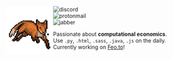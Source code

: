 <img src="fox.gif" width=25% align=left></img>

![discord](https://img.shields.io/badge/-sewer%232930-313131?style=flat-square&labelColor=313131&logo=discord&logoColor=white&color=313131)  
![protonmail](https://img.shields.io/badge/-ian.koide@protonmail.com-313131?style=flat-square&labelColor=313131&logo=protonmail&logoColor=white&color=313131)  
![jabber](https://img.shields.io/badge/-ian.koide@jabber.calyxinstitute.org-313131?style=flat-square&labelColor=313131&logo=xmpp&logoColor=white&color=313131)  

- Passionate about **computational economics**.
- Use `.py`, `.html`, `.sass`, `.java`, `.js` on the daily.
- Currently working on [Feo.to](https://feo.to)!
